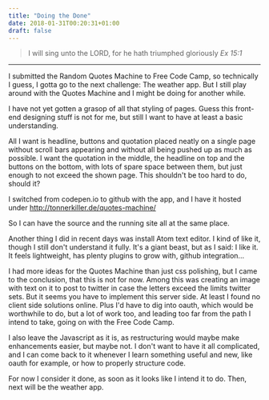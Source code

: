 ```yaml
---
title: "Doing the Done"
date: 2018-01-31T00:20:31+01:00
draft: false
---
```


>I will sing unto the LORD, for he hath triumphed gloriously
>*Ex 15:1*

---
I submitted the Random Quotes Machine to Free Code Camp, so technically I guess, I gotta go to the next challenge: The weather app. But I still play around with the Quotes Machine and I might be doing for another while.

I have not yet gotten a grasop of all that styling of pages. Guess this front-end designing stuff is not for me, but still I want to have at least a basic understanding.

All I want is headline, buttons and quotation placed neatly on a single page without scroll bars appearing and without all being pushed up as much as possible. I want the quotation in the middle, the headline on top and the buttons on the bottom, with lots of spare space between them, but just enough to not exceed the shown page. This shouldn't be too hard to do, should it?

I switched from codepen.io to github with the app, and I have it hosted under http://tonnerkiller.de/quotes-machine/

So I can have the source and the running site all at the same place.

Another thing I did in recent days was install Atom text editor. I kind of like it, though I still don't understand it fully. It's a giant beast, but as I said: I like it. It feels lightweight, has plenty plugins to grow with, github integration...

I had more ideas for the Quotes Machine than just css polishing, but I came to the conclusion, that this is not for now. Among this was creating an image with text on it to post to twitter in case the letters exceed the limits twitter sets. But it seems you have to implement this server side. At least I found no client side solutions online. Plus I'd have to dig into oauth, which would be worthwhile to do, but a lot of work too, and leading too far from the path I intend to take, going on with the Free Code Camp.

I also leave the Javascript as it is, as restructuring would maybe make enhancements easier, but maybe not. I don't want to have it all complicated, and I can come back to it whenever I learn something useful and new, like oauth for example, or how to properly structure code.

For now I consider it done, as soon as it looks like I intend it to do. Then, next will be the weather app.
